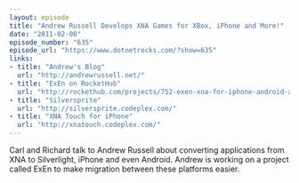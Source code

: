 ```yaml
---
layout: episode
title: "Andrew Russell Develops XNA Games for XBox, iPhone and More!"
date: "2011-02-08"
episode_number: "635"
episode_url: "https://www.dotnetrocks.com/?show=635"
links:
- title: "Andrew's Blog"
  url: "http://andrewrussell.net/"
- title: "ExEn on RocketHub"
  url: "http://rockethub.com/projects/752-exen-xna-for-iphone-android-and-silverlight"
- title: "Silversprite"
  url: "http://silversprite.codeplex.com/"
- title: "XNA Touch for iPhone"
  url: "http://xnatouch.codeplex.com/"
---
```


Carl and Richard talk to Andrew Russell about converting applications from XNA to Silverlight, iPhone and even Android. Andrew is working on a project called ExEn to make migration between these platforms easier.
